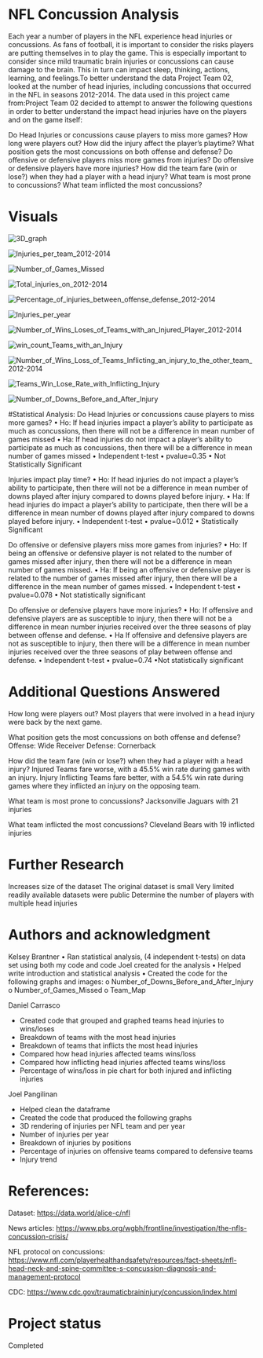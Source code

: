 # NFL Concussion Analysis


Each year a number of players in the NFL experience head injuries or concussions. 
As fans of football, it is important to consider the risks players are putting themselves in to play the game. 
This is especially important to consider since mild traumatic brain injuries or concussions can cause damage to the brain. 
This in turn can impact sleep, thinking, actions, learning, and feelings.To better understand the data Project Team 02, 
looked at the number of head injuries, including concussions that occurred in the NFL in seasons 2012-2014. 
The data used in this project came from:Project Team 02 decided to attempt to answer the following questions in order 
to better understand the impact head injuries have on the players and on the game itself:

Do Head Injuries or concussions cause players to miss more games?
How long were players out? 
How did the injury affect the player’s playtime? 
What position gets the most concussions on both offense and defense?
Do offensive or defensive players miss more games from injuries?
Do offensive or defensive players have more injuries?
How did the team fare (win or lose?) when they had a player with a head injury?
What team is most prone to concussions?
What team inflicted the most concussions? 





# Visuals


![3D_graph](https://user-images.githubusercontent.com/86619869/215665889-3d9677a3-90a1-4b48-a2b5-30e3ca5fa79e.png)


![Injuries_per_team_2012-2014](https://user-images.githubusercontent.com/86619869/215666652-5c1a105d-19f0-46ea-a346-68585d194496.png)

![Number_of_Games_Missed](https://user-images.githubusercontent.com/86619869/215666755-c42db8b6-6feb-4888-9eaf-7a03ef591e6e.png)

![Total_injuries_on_2012-2014](https://user-images.githubusercontent.com/86619869/215666799-d7ea12f7-467a-4bcf-9e6d-f50f0f61c37b.png)

![Percentage_of_injuries_between_offense_defense_2012-2014](https://user-images.githubusercontent.com/86619869/215666839-7d37b6cd-4265-4c7b-b47f-42fb46432ba2.png)

![Injuries_per_year](https://user-images.githubusercontent.com/86619869/215666888-f7a52cc6-cd9a-4777-a7aa-fba1b732be79.png)

![Number_of_Wins_Loses_of_Teams_with_an_Injured_Player_2012-2014](https://user-images.githubusercontent.com/117786548/215682349-487dd7b4-0b4c-4e6d-97ea-97773573a1a9.png)

![win_count_Teams_with_an_Injury](https://user-images.githubusercontent.com/117786548/215684637-70ca5561-ab5b-44df-bd75-fc779a2acbaa.png)

![Number_of_Wins_Loss_of_Teams_Inflicting_an_injury_to_the_other_team_2012-2014](https://user-images.githubusercontent.com/117786548/215682596-15614ba5-69a7-4c10-b647-2fe102255193.png)

![Teams_Win_Lose_Rate_with_Inflicting_Injury](https://user-images.githubusercontent.com/117786548/215685404-0968abfd-8abe-4aff-8d81-4961685b13a9.png)

![Number_of_Downs_Before_and_After_Injury](https://user-images.githubusercontent.com/117327499/215873695-e35e973a-373a-468c-835c-591b0a29992b.png)

#Statistical Analysis:
Do Head Injuries or concussions cause players to miss more games?
•	Ho: If head injuries impact a player’s ability to participate as much as concussions, then there will not be a difference in mean number of games missed
•	Ha: If head injuries do not impact a player’s ability to participate as much as concussions, then there will be a difference in mean number of games missed
•	Independent t-test
•	pvalue=0.35 
•	Not Statistically Significant

Injuries impact play time?
•	Ho: If head injuries do not impact a player’s ability to participate, then there will not be a difference in mean number of downs played after injury compared to downs played before injury.
•	Ha: If head injuries do impact a player’s ability to participate, then there will be a difference in mean number of downs played after injury compared to downs played before injury.
•	Independent t-test
•	pvalue=0.012
•	Statistically Significant

Do offensive or defensive players miss more games from injuries?
•	Ho: If being an offensive or defensive player is not related to the number of games missed after injury, then there will not be a difference in mean number of games missed.
•	Ha: If being an offensive or defensive player is related to the number of games missed after injury, then there will be a difference in the mean number of games missed.
•	Independent t-test
•	pvalue=0.078
•	Not statistically significant

Do offensive or defensive players have more injuries?
•	Ho: If offensive and defensive players are as susceptible to injury, then there will not be a difference in mean number injuries received over the three seasons of play between offense and defense.
•	Ha If offensive and defensive players are not as susceptible to injury, then there will be a difference in mean number injuries received over the three seasons of play between offense and defense.
•	Independent t-test
•	pvalue=0.74
•Not statistically significant

# Additional Questions Answered
How long were players out? 
 Most players that were involved in a head injury were back by the next game.

What position gets the most concussions on both offense and defense?
Offense: Wide Receiver
Defense: Cornerback 

How did the team fare (win or lose?) when they had a player with a head injury?
Injured Teams fare worse, with a 45.5% win rate during games with an injury.
Injury Inflicting Teams fare better, with a 54.5% win rate during games where they inflicted an injury on the opposing team.

What team is most prone to concussions?
Jacksonville Jaguars with 21 injuries

What team inflicted the most concussions? 
Cleveland Bears with 19 inflicted injuries

# Further Research
Increases size of the dataset
The original dataset is small
Very limited readily available datasets were public 
Determine the number of players with multiple head injuries 


# Authors and acknowledgment
Kelsey Brantner
•	Ran statistical analysis, (4 independent t-tests) on data set using both my code and code Joel created for the analysis
•	Helped write introduction and statistical analysis
•	Created the code for the following graphs and images:
o	Number_of_Downs_Before_and_After_Injury
o	Number_of_Games_Missed
o	Team_Map


Daniel Carrasco
* Created code that grouped and graphed teams head injuries to wins/loses
* Breakdown of teams with the most head injuries
* Breakdown of teams that inflicts the most head injuries
* Compared how head injuries affected teams wins/loss
* Compared how inflicting head injuries affected teams wins/loss
* Percentage of wins/loss in pie chart for both injured and inflicting injuries


Joel Pangilinan
* Helped clean the dataframe
* Created the code that produced the following graphs
* 3D rendering of injuries per NFL team and per year
* Number of injuries per year
* Breakdown of injuries by positions
* Percentage of injuries on offensive teams compared to defensive teams
* Injury trend

# References:
Dataset:
https://data.world/alice-c/nfl

News articles:
https://www.pbs.org/wgbh/frontline/investigation/the-nfls-concussion-crisis/

NFL protocol on concussions:
https://www.nfl.com/playerhealthandsafety/resources/fact-sheets/nfl-head-neck-and-spine-committee-s-concussion-diagnosis-and-management-protocol

CDC:
https://www.cdc.gov/traumaticbraininjury/concussion/index.html 




# Project status
Completed
